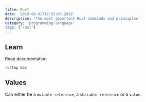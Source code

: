 ```yaml
---
title: Rust
date: '2019-08-01T17:52:03.284Z'
description: 'The most important Rust commands and principles'
category: 'programming-language'
tags: ['rust']
---
```


## Learn

Read documentation

```bash
rustup doc
```

## Values

Can either be a `mutable reference`, a `sharable reference` or a `value`.
